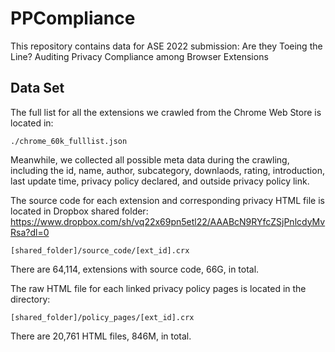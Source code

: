# PPCompliance
This repository contains data for ASE 2022 submission: Are they Toeing the Line? Auditing Privacy Compliance among Browser Extensions

## Data Set
The full list for all the extensions we crawled from the Chrome Web Store is located in:
```
./chrome_60k_fulllist.json
```
Meanwhile, we collected all possible meta data during the crawling, including the id, name, author, subcategory, downlaods, rating, introduction, last update time, privacy policy declared, and outside privacy policy link.

The source code for each extension and corresponding privacy HTML file is located in Dropbox shared folder:
https://www.dropbox.com/sh/vq22x69pn5etl22/AAABcN9RYfcZSjPnlcdyMvRsa?dl=0

```
[shared_folder]/source_code/[ext_id].crx
```
There are 64,114, extensions with source code, 66G, in total.

The raw HTML file for each linked privacy policy pages is located in the directory:
```
[shared_folder]/policy_pages/[ext_id].crx
```
There are 20,761 HTML files, 846M, in total.
